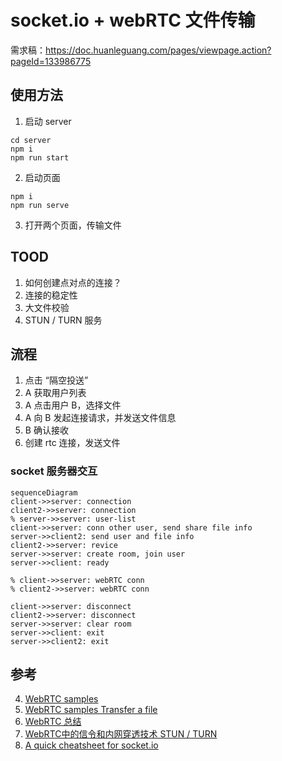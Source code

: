 # socket.io + webRTC 文件传输

需求稿：https://doc.huanleguang.com/pages/viewpage.action?pageId=133986775

## 使用方法

1. 启动 server
```
cd server
npm i
npm run start
```

2. 启动页面
```
npm i
npm run serve
```

3. 打开两个页面，传输文件

## TOOD
1. 如何创建点对点的连接？
2. 连接的稳定性
3. 大文件校验
4. STUN / TURN 服务

## 流程

1. 点击 “隔空投送”
2. A 获取用户列表
3. A 点击用户 B，选择文件
4. A 向 B 发起连接请求，并发送文件信息
5. B 确认接收
6. 创建 rtc 连接，发送文件

### socket 服务器交互
```mermaid
sequenceDiagram
client->>server: connection
client2->>server: connection
% server->>server: user-list
client->>server: conn other user, send share file info
server->>client2: send user and file info
client2->>server: revice
server->>server: create room, join user
server->>client: ready

% client->>server: webRTC conn
% client2->>server: webRTC conn

client->>server: disconnect
client2->>server: disconnect
server->>server: clear room
server->>client: exit
server->>client2: exit
```



## 参考
4. [WebRTC samples](https://webrtc.github.io/samples/)
1. [WebRTC samples Transfer a file](https://webrtc.github.io/samples/src/content/datachannel/filetransfer/)
2. [WebRTC 总结](https://ejin66.github.io/2018/09/03/webrtc-summary.html)
3. [WebRTC中的信令和内网穿透技术 STUN / TURN](https://blog.csdn.net/shaosunrise/article/details/83627828)
5. [A quick cheatsheet for socket.io](https://gist.github.com/alexpchin/3f257d0bb813e2c8c476)
